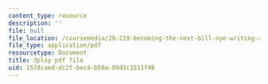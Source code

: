 ```yaml
---
content_type: resource
description: ''
file: null
file_location: /coursemedia/20-219-becoming-the-next-bill-nye-writing-and-hosting-the-educational-show-january-iap-2015/157dcaeddc2fbec4b58a09d3c1511f48_qkkI9Z9tKvo.pdf
file_type: application/pdf
resourcetype: Document
title: 3play pdf file
uid: 157dcaed-dc2f-bec4-b58a-09d3c1511f48
---
```

